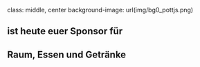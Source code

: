 ﻿class: middle, center
background-image: url(img/bg0_pottjs.png)

## ist heute euer Sponsor für
## Raum, Essen und Getränke
